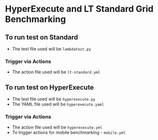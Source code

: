 # HyperExecute and LT Standard Grid Benchmarking

## To run test on Standard
- The test file used will be `lambdatest.py`

### Trigger via Actions
- The action file used will be `lt-standard.yml`

## To run test on HyperExecute
- The test file used will be `hyperexecute.py`
- The YAML file used will be `hyperexecute.yaml`

### Trigger via Actions
- The action file used will be `hyperexecute.yml`
- To trigger actions for mobile benchmarking - `mobile.yml`
